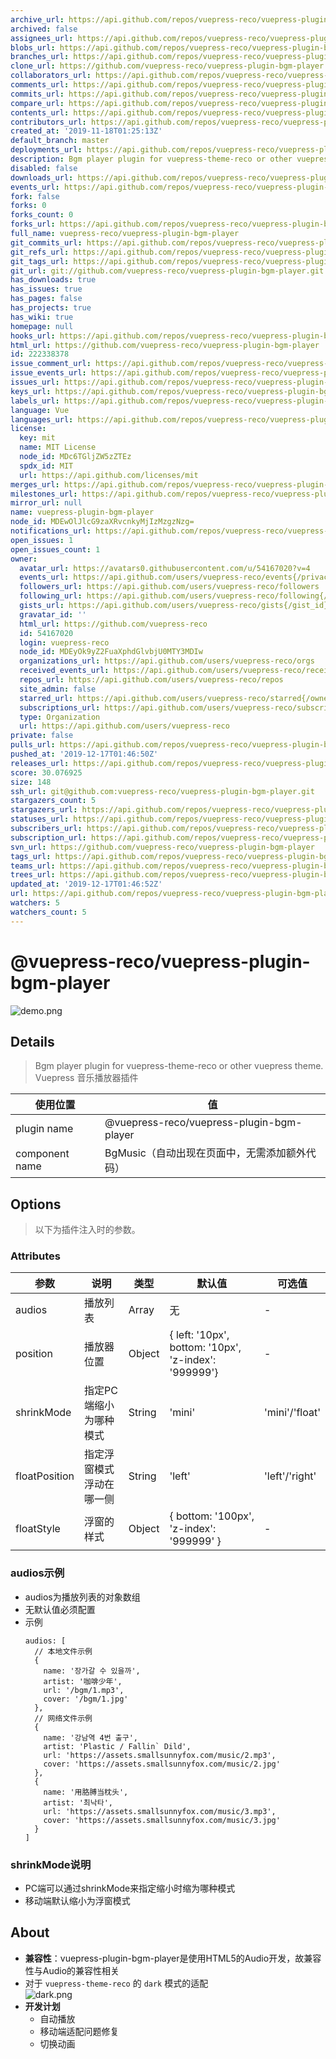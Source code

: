```yaml
---
archive_url: https://api.github.com/repos/vuepress-reco/vuepress-plugin-bgm-player/{archive_format}{/ref}
archived: false
assignees_url: https://api.github.com/repos/vuepress-reco/vuepress-plugin-bgm-player/assignees{/user}
blobs_url: https://api.github.com/repos/vuepress-reco/vuepress-plugin-bgm-player/git/blobs{/sha}
branches_url: https://api.github.com/repos/vuepress-reco/vuepress-plugin-bgm-player/branches{/branch}
clone_url: https://github.com/vuepress-reco/vuepress-plugin-bgm-player.git
collaborators_url: https://api.github.com/repos/vuepress-reco/vuepress-plugin-bgm-player/collaborators{/collaborator}
comments_url: https://api.github.com/repos/vuepress-reco/vuepress-plugin-bgm-player/comments{/number}
commits_url: https://api.github.com/repos/vuepress-reco/vuepress-plugin-bgm-player/commits{/sha}
compare_url: https://api.github.com/repos/vuepress-reco/vuepress-plugin-bgm-player/compare/{base}...{head}
contents_url: https://api.github.com/repos/vuepress-reco/vuepress-plugin-bgm-player/contents/{+path}
contributors_url: https://api.github.com/repos/vuepress-reco/vuepress-plugin-bgm-player/contributors
created_at: '2019-11-18T01:25:13Z'
default_branch: master
deployments_url: https://api.github.com/repos/vuepress-reco/vuepress-plugin-bgm-player/deployments
description: Bgm player plugin for vuepress-theme-reco or other vuepress theme
disabled: false
downloads_url: https://api.github.com/repos/vuepress-reco/vuepress-plugin-bgm-player/downloads
events_url: https://api.github.com/repos/vuepress-reco/vuepress-plugin-bgm-player/events
fork: false
forks: 0
forks_count: 0
forks_url: https://api.github.com/repos/vuepress-reco/vuepress-plugin-bgm-player/forks
full_name: vuepress-reco/vuepress-plugin-bgm-player
git_commits_url: https://api.github.com/repos/vuepress-reco/vuepress-plugin-bgm-player/git/commits{/sha}
git_refs_url: https://api.github.com/repos/vuepress-reco/vuepress-plugin-bgm-player/git/refs{/sha}
git_tags_url: https://api.github.com/repos/vuepress-reco/vuepress-plugin-bgm-player/git/tags{/sha}
git_url: git://github.com/vuepress-reco/vuepress-plugin-bgm-player.git
has_downloads: true
has_issues: true
has_pages: false
has_projects: true
has_wiki: true
homepage: null
hooks_url: https://api.github.com/repos/vuepress-reco/vuepress-plugin-bgm-player/hooks
html_url: https://github.com/vuepress-reco/vuepress-plugin-bgm-player
id: 222338378
issue_comment_url: https://api.github.com/repos/vuepress-reco/vuepress-plugin-bgm-player/issues/comments{/number}
issue_events_url: https://api.github.com/repos/vuepress-reco/vuepress-plugin-bgm-player/issues/events{/number}
issues_url: https://api.github.com/repos/vuepress-reco/vuepress-plugin-bgm-player/issues{/number}
keys_url: https://api.github.com/repos/vuepress-reco/vuepress-plugin-bgm-player/keys{/key_id}
labels_url: https://api.github.com/repos/vuepress-reco/vuepress-plugin-bgm-player/labels{/name}
language: Vue
languages_url: https://api.github.com/repos/vuepress-reco/vuepress-plugin-bgm-player/languages
license:
  key: mit
  name: MIT License
  node_id: MDc6TGljZW5zZTEz
  spdx_id: MIT
  url: https://api.github.com/licenses/mit
merges_url: https://api.github.com/repos/vuepress-reco/vuepress-plugin-bgm-player/merges
milestones_url: https://api.github.com/repos/vuepress-reco/vuepress-plugin-bgm-player/milestones{/number}
mirror_url: null
name: vuepress-plugin-bgm-player
node_id: MDEwOlJlcG9zaXRvcnkyMjIzMzgzNzg=
notifications_url: https://api.github.com/repos/vuepress-reco/vuepress-plugin-bgm-player/notifications{?since,all,participating}
open_issues: 1
open_issues_count: 1
owner:
  avatar_url: https://avatars0.githubusercontent.com/u/54167020?v=4
  events_url: https://api.github.com/users/vuepress-reco/events{/privacy}
  followers_url: https://api.github.com/users/vuepress-reco/followers
  following_url: https://api.github.com/users/vuepress-reco/following{/other_user}
  gists_url: https://api.github.com/users/vuepress-reco/gists{/gist_id}
  gravatar_id: ''
  html_url: https://github.com/vuepress-reco
  id: 54167020
  login: vuepress-reco
  node_id: MDEyOk9yZ2FuaXphdGlvbjU0MTY3MDIw
  organizations_url: https://api.github.com/users/vuepress-reco/orgs
  received_events_url: https://api.github.com/users/vuepress-reco/received_events
  repos_url: https://api.github.com/users/vuepress-reco/repos
  site_admin: false
  starred_url: https://api.github.com/users/vuepress-reco/starred{/owner}{/repo}
  subscriptions_url: https://api.github.com/users/vuepress-reco/subscriptions
  type: Organization
  url: https://api.github.com/users/vuepress-reco
private: false
pulls_url: https://api.github.com/repos/vuepress-reco/vuepress-plugin-bgm-player/pulls{/number}
pushed_at: '2019-12-17T01:46:50Z'
releases_url: https://api.github.com/repos/vuepress-reco/vuepress-plugin-bgm-player/releases{/id}
score: 30.076925
size: 148
ssh_url: git@github.com:vuepress-reco/vuepress-plugin-bgm-player.git
stargazers_count: 5
stargazers_url: https://api.github.com/repos/vuepress-reco/vuepress-plugin-bgm-player/stargazers
statuses_url: https://api.github.com/repos/vuepress-reco/vuepress-plugin-bgm-player/statuses/{sha}
subscribers_url: https://api.github.com/repos/vuepress-reco/vuepress-plugin-bgm-player/subscribers
subscription_url: https://api.github.com/repos/vuepress-reco/vuepress-plugin-bgm-player/subscription
svn_url: https://github.com/vuepress-reco/vuepress-plugin-bgm-player
tags_url: https://api.github.com/repos/vuepress-reco/vuepress-plugin-bgm-player/tags
teams_url: https://api.github.com/repos/vuepress-reco/vuepress-plugin-bgm-player/teams
trees_url: https://api.github.com/repos/vuepress-reco/vuepress-plugin-bgm-player/git/trees{/sha}
updated_at: '2019-12-17T01:46:52Z'
url: https://api.github.com/repos/vuepress-reco/vuepress-plugin-bgm-player
watchers: 5
watchers_count: 5
---
```


# @vuepress-reco/vuepress-plugin-bgm-player

![demo.png](https://raw.githubusercontent.com/vuepress-reco/vuepress-plugin-bgm-player/master/images/demo.png)

## Details

> Bgm player plugin for vuepress-theme-reco or other vuepress theme.  
> Vuepress 音乐播放器插件

|使用位置|值|
|-|-|
|plugin name|@vuepress-reco/vuepress-plugin-bgm-player|
|component name|BgMusic（自动出现在页面中，无需添加额外代码）|

## Options

> 以下为插件注入时的参数。

### Attributes

|参数|说明|类型|默认值|可选值|
|-|-|-|-|-|
|audios|播放列表|Array|无|-|
|position|播放器位置|Object|{ left: '10px', bottom: '10px', 'z-index': '999999'}|-|
|shrinkMode|指定PC端缩小为哪种模式|String|'mini'|'mini'/'float'|
|floatPosition|指定浮窗模式浮动在哪一侧|String|'left'|'left'/'right'|
|floatStyle|浮窗的样式|Object|{ bottom: '100px', 'z-index': '999999' }|-|


### audios示例

- audios为播放列表的对象数组
- 无默认值必须配置
- 示例
  ```
  audios: [
    // 本地文件示例
    {
      name: '장가갈 수 있을까',
      artist: '咖啡少年',
      url: '/bgm/1.mp3',
      cover: '/bgm/1.jpg'
    },
    // 网络文件示例
    {
      name: '강남역 4번 출구',
      artist: 'Plastic / Fallin` Dild',
      url: 'https://assets.smallsunnyfox.com/music/2.mp3',
      cover: 'https://assets.smallsunnyfox.com/music/2.jpg'
    },
    {
      name: '用胳膊当枕头',
      artist: '최낙타',
      url: 'https://assets.smallsunnyfox.com/music/3.mp3',
      cover: 'https://assets.smallsunnyfox.com/music/3.jpg'
    }
  ]  
  ```
### shrinkMode说明

- PC端可以通过shrinkMode来指定缩小时缩为哪种模式
- 移动端默认缩小为浮窗模式

## About

- **兼容性**：vuepress-plugin-bgm-player是使用HTML5的Audio开发，故兼容性与Audio的兼容性相关
- 对于 `vuepress-theme-reco` 的 `dark` 模式的适配  
  ![dark.png](https://raw.githubusercontent.com/vuepress-reco/vuepress-plugin-bgm-player/master/images/dark.png)
- **开发计划**
  - 自动播放
  - 移动端适配问题修复
  - 切换动画
